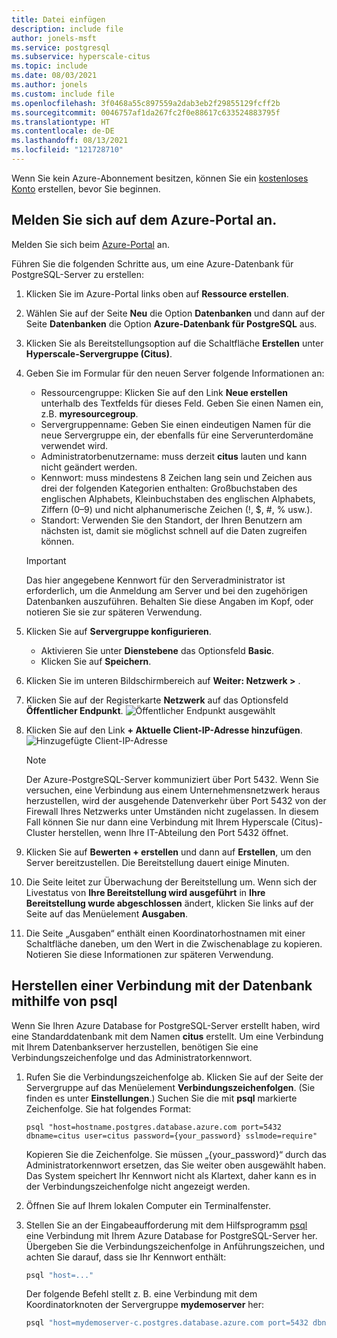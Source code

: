 ```yaml
---
title: Datei einfügen
description: include file
author: jonels-msft
ms.service: postgresql
ms.subservice: hyperscale-citus
ms.topic: include
ms.date: 08/03/2021
ms.author: jonels
ms.custom: include file
ms.openlocfilehash: 3f0468a55c897559a2dab3eb2f29855129fcff2b
ms.sourcegitcommit: 0046757af1da267fc2f0e88617c633524883795f
ms.translationtype: HT
ms.contentlocale: de-DE
ms.lasthandoff: 08/13/2021
ms.locfileid: "121728710"
---
```

Wenn Sie kein Azure-Abonnement besitzen, können Sie ein [kostenloses Konto](https://azure.microsoft.com/free/) erstellen, bevor Sie beginnen.

## <a name="sign-in-to-the-azure-portal"></a>Melden Sie sich auf dem Azure-Portal an.

Melden Sie sich beim [Azure-Portal](https://portal.azure.com) an.


Führen Sie die folgenden Schritte aus, um eine Azure-Datenbank für PostgreSQL-Server zu erstellen:
1. Klicken Sie im Azure-Portal links oben auf **Ressource erstellen**.
2. Wählen Sie auf der Seite **Neu** die Option **Datenbanken** und dann auf der Seite **Datenbanken** die Option **Azure-Datenbank für PostgreSQL** aus.
3. Klicken Sie als Bereitstellungsoption auf die Schaltfläche **Erstellen** unter **Hyperscale-Servergruppe (Citus)**.
4. Geben Sie im Formular für den neuen Server folgende Informationen an:
   - Ressourcengruppe: Klicken Sie auf den Link **Neue erstellen** unterhalb des Textfelds für dieses Feld. Geben Sie einen Namen ein, z.B. **myresourcegroup**.
   - Servergruppenname: Geben Sie einen eindeutigen Namen für die neue Servergruppe ein, der ebenfalls für eine Serverunterdomäne verwendet wird.
   - Administratorbenutzername: muss derzeit **citus** lauten und kann nicht geändert werden.
   - Kennwort: muss mindestens 8 Zeichen lang sein und Zeichen aus drei der folgenden Kategorien enthalten: Großbuchstaben des englischen Alphabets, Kleinbuchstaben des englischen Alphabets, Ziffern (0–9) und nicht alphanumerische Zeichen (!, $, #, % usw.).
   - Standort: Verwenden Sie den Standort, der Ihren Benutzern am nächsten ist, damit sie möglichst schnell auf die Daten zugreifen können.

   > [!IMPORTANT]
   > Das hier angegebene Kennwort für den Serveradministrator ist erforderlich, um die Anmeldung am Server und bei den zugehörigen Datenbanken auszuführen. Behalten Sie diese Angaben im Kopf, oder notieren Sie sie zur späteren Verwendung.

5. Klicken Sie auf **Servergruppe konfigurieren**.
   - Aktivieren Sie unter **Dienstebene** das Optionsfeld **Basic**.
   - Klicken Sie auf **Speichern**.
6. Klicken Sie im unteren Bildschirmbereich auf **Weiter: Netzwerk >** .

7. Klicken Sie auf der Registerkarte **Netzwerk** auf das Optionsfeld **Öffentlicher Endpunkt**.
   ![Öffentlicher Endpunkt ausgewählt](./media/azure-postgresql-hyperscale-create-db/network-public-endpoint.png)
8. Klicken Sie auf den Link **+ Aktuelle Client-IP-Adresse hinzufügen**.
   ![Hinzugefügte Client-IP-Adresse](./media/azure-postgresql-hyperscale-create-db/network-add-client-ip.png)

   > [!NOTE]
   > Der Azure-PostgreSQL-Server kommuniziert über Port 5432. Wenn Sie versuchen, eine Verbindung aus einem Unternehmensnetzwerk heraus herzustellen, wird der ausgehende Datenverkehr über Port 5432 von der Firewall Ihres Netzwerks unter Umständen nicht zugelassen. In diesem Fall können Sie nur dann eine Verbindung mit Ihrem Hyperscale (Citus)-Cluster herstellen, wenn Ihre IT-Abteilung den Port 5432 öffnet.
   >

9. Klicken Sie auf **Bewerten + erstellen** und dann auf **Erstellen**, um den Server bereitzustellen. Die Bereitstellung dauert einige Minuten.
10. Die Seite leitet zur Überwachung der Bereitstellung um. Wenn sich der Livestatus von **Ihre Bereitstellung wird ausgeführt** in **Ihre Bereitstellung wurde abgeschlossen** ändert, klicken Sie links auf der Seite auf das Menüelement **Ausgaben**.
11. Die Seite „Ausgaben“ enthält einen Koordinatorhostnamen mit einer Schaltfläche daneben, um den Wert in die Zwischenablage zu kopieren. Notieren Sie diese Informationen zur späteren Verwendung.

## <a name="connect-to-the-database-using-psql"></a>Herstellen einer Verbindung mit der Datenbank mithilfe von psql

Wenn Sie Ihren Azure Database for PostgreSQL-Server erstellt haben, wird eine Standarddatenbank mit dem Namen **citus** erstellt. Um eine Verbindung mit Ihrem Datenbankserver herzustellen, benötigen Sie eine Verbindungszeichenfolge und das Administratorkennwort.

1. Rufen Sie die Verbindungszeichenfolge ab. Klicken Sie auf der Seite der Servergruppe auf das Menüelement **Verbindungszeichenfolgen**. (Sie finden es unter **Einstellungen**.) Suchen Sie die mit **psql** markierte Zeichenfolge. Sie hat folgendes Format:

   ```
   psql "host=hostname.postgres.database.azure.com port=5432 dbname=citus user=citus password={your_password} sslmode=require"
   ```

   Kopieren Sie die Zeichenfolge. Sie müssen „{your\_password}“ durch das Administratorkennwort ersetzen, das Sie weiter oben ausgewählt haben. Das System speichert Ihr Kennwort nicht als Klartext, daher kann es in der Verbindungszeichenfolge nicht angezeigt werden.

2. Öffnen Sie auf Ihrem lokalen Computer ein Terminalfenster.

3. Stellen Sie an der Eingabeaufforderung mit dem Hilfsprogramm [psql](https://www.postgresql.org/docs/current/app-psql.html) eine Verbindung mit Ihrem Azure Database for PostgreSQL-Server her. Übergeben Sie die Verbindungszeichenfolge in Anführungszeichen, und achten Sie darauf, dass sie Ihr Kennwort enthält:
   ```bash
   psql "host=..."
   ```

   Der folgende Befehl stellt z. B. eine Verbindung mit dem Koordinatorknoten der Servergruppe **mydemoserver** her:

   ```bash
   psql "host=mydemoserver-c.postgres.database.azure.com port=5432 dbname=citus user=citus password={your_password} sslmode=require"
   ```
